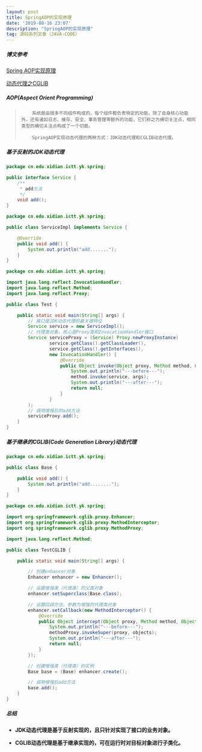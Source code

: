 ```yaml
---
layout: post
title: SpringAOP的实现原理
date: '2019-08-16 23:07'
description: "SpringAOP的实现原理"
tag: 源码系列文章（JAVA-CODE）
---
```


##### 博文参考

[Spring AOP实现原理](https://juejin.im/post/5af3bd6f518825673954bf22)

[动态代理之CGLIB](https://gupeng-ie.iteye.com/blog/1856608)

##### AOP(Aspect Orient Programming)

>         系统是由很多不同组件构成的，每个组件都负责特定的功能，除了自身核心功能外，还有诸如日志、缓存、安全、事务管理等额外的功能，它们称之为横切关注点，相同类型的横切关注点构成了一个切面。
>     
>         SpringAOP实现动态代理的两种方式：JDK动态代理和CGLIB动态代理。

##### 基于反射的JDK动态代理

```java
package cn.edu.xidian.ictt.yk.spring;

public interface Service {
    /**
     * add方法
     */
    void add();
}
```

```java
package cn.edu.xidian.ictt.yk.spring;

public class ServiceImpl implements Service {

    @Override
    public void add() {
        System.out.println("add.......");
    }
}
```

```java
package cn.edu.xidian.ictt.yk.spring;

import java.lang.reflect.InvocationHandler;
import java.lang.reflect.Method;
import java.lang.reflect.Proxy;

public class Test {

    public static void main(String[] args) {
        // 接口是JDK动态代理的最关键特征
        Service service = new ServiceImpl();
        // 代理类对象，核心是Proxy类和InvocationHandler接口
        Service serviceProxy = (Service) Proxy.newProxyInstance(
                service.getClass().getClassLoader(),
                service.getClass().getInterfaces(),
                new InvocationHandler() {
                    @Override
                    public Object invoke(Object proxy, Method method, Object[] args) throws Throwable {
                        System.out.println("---before---");
                        method.invoke(service, args);
                        System.out.println("---after---");
                        return null;
                    }
                }
        );
        // 调用增强后的add方法
        serviceProxy.add();
    }
}
```

##### 基于继承的CGLIB(Code Generation Library)动态代理

```java
package cn.edu.xidian.ictt.yk.spring;

public class Base {

    public void add() {
        System.out.println("add........");
    }
}
```

```java
package cn.edu.xidian.ictt.yk.spring;

import org.springframework.cglib.proxy.Enhancer;
import org.springframework.cglib.proxy.MethodInterceptor;
import org.springframework.cglib.proxy.MethodProxy;

import java.lang.reflect.Method;

public class TestCGLIB {

    public static void main(String[] args) {

        // 创建enhancer对象
        Enhancer enhancer = new Enhancer();

        // 设置增强类（代理类）的父类对象
        enhancer.setSuperclass(Base.class);

        // 设置回调方法，参数为增强的代理类对象
        enhancer.setCallback(new MethodInterceptor() {
            @Override
            public Object intercept(Object proxy, Method method, Object[] objects, MethodProxy methodProxy) throws Throwable {
                System.out.println("---before---");
                methodProxy.invokeSuper(proxy, objects);
                System.out.println("---after---");
                return null;
            }
        });

        // 创建增强类（代理类）的实例
        Base base = (Base) enhancer.create();

        // 调用增强后add方法
        base.add();
    }
}
```

##### 总结

- **JDK动态代理是基于反射实现的，且只针对实现了接口的业务对象。**

- **CGLIB动态代理是基于继承实现的，可在运行时对目标对象进行子类化。**
